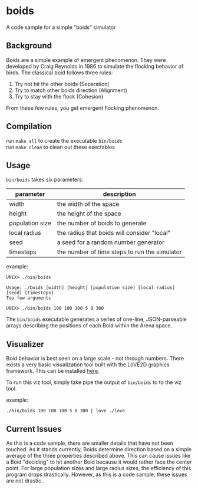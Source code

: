 # boids
A code sample for a simple "boids" simulator

## Background

Boids are a simple example of emergent phenomenon. They were developed by Craig Reynolds in 1986 to simulate the flocking behavior of birds. The classical boid follows three rules:  
1. Try not hit the other boids (Separation)
2. Try to match other boids direction (Alignment)
3. Try to stay with the flock (Cohesion)  

From these few rules, you get emergent flocking phenomenon.

## Compilation
run `make all` to create the executable `bin/boids`  
run `make clean` to clean out these exectables

## Usage
`bin/boids` takes six parameters:

| parameter       | description                                   |
|-----------------|-----------------------------------------------|
| width           | the width of the space                        |
| height          | the height of the space                       |
| population size | the number of boids to generate               |
| local radius    | the radius that boids will consider "local"   |
| seed            | a seed for a random number generator          |
| timesteps       | the number of time steps to run the simulator |

example:
```
UNIX> ./bin/boids  

Usage: ./boids [width] [height] [population size] [local radius] [seed] [timesteps]
Too few arguments  

UNIX> ./bin/boids 100 100 100 5 0 300
```

The `bin/boids` executable generates a series of one-line, JSON-parseable arrays describing the positions of each Boid within the Arena space. 

## Visualizer
Boid behavior is best seen on a large scale - not through numbers. There exists a very basic visualization tool built with the LöVE2D graphics framework. This can be installed [here](https://love2d.org/).

To run this viz tool, simply take pipe the output of `bin/boids` to to the viz tool.

example:
```
./bin/boids 100 100 100 5 0 300 | love ./love  
```

## Current Issues

As this is a code sample, there are smaller details that have not been touched. As it stands currently, Boids determine direction based on a simple average of the three properties described above. This can cause issues like a Boid "deciding" to hit another Boid because it would rather face the center point. For large population sizes and large radius sizes, the efficiency of this program drops drastically. However, as this is a code sample, these issues are not drastic.




